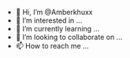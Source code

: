 - 👋 Hi, I’m @Amberkhuxx
- 👀 I’m interested in ...
- 🌱 I’m currently learning ...
- 💞️ I’m looking to collaborate on ...
- 📫 How to reach me ...

<!---
Amberkhuxx/Amberkhuxx is a ✨ special ✨ repository because its `README.md` (this file) appears on your GitHub profile.
You can click the Preview link to take a look at your changes.
--->
